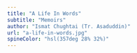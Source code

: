 ```yaml
---
title: "A Life In Words"
subtitle: "Memoirs"
author: "Ismat Chughtai (Tr. Asaduddin)"
url: "a-life-in-words.jpg"
spineColor: "hsl(357deg 28% 32%)"
---
```

